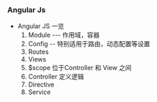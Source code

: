 ### Angular Js ###
- Angular JS 一览
  1. Module --- 作用域，容器
  2. Config -- 特别适用于路由，动态配置等设置
  3. Routes
  4. Views
  5. $scope  位于Controller 和 View 之间
  6. Controller  定义逻辑
  7. Directive
  8. Service

